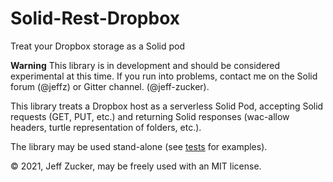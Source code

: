 # Solid-Rest-Dropbox

Treat your Dropbox storage as a Solid pod

**Warning** This library is in development and should be considered experimental at this time. If you run into problems, contact me on the Solid forum (@jeffz) or Gitter channel. (@jeff-zucker).

This library treats a Dropbox host as a serverless Solid Pod, accepting Solid requests (GET, PUT, etc.) and returning Solid responses (wac-allow headers, turtle representation of folders, etc.).

The library may be used stand-alone (see [tests](./tests/all.js) for examples).<!-- , or as a plugin to [Solid-Node-Client](https://github.com/solid/solid-node-client) from where it can be integrated into almost any Solid library or app.  Simply import Solid-Node-Client and thereafter use file:// URLs almost anywhere that https:// URLs work.  See the Solid-Node-Client documentation for details. -->

&copy; 2021, Jeff Zucker, may be freely used with an MIT license.

